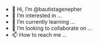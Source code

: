 - 👋 Hi, I’m @bautistagenepher
- 👀 I’m interested in ...
- 🌱 I’m currently learning ...
- 💞️ I’m looking to collaborate on ...
- 📫 How to reach me ...

<!---
bautistagenepher/bautistagenepher is a ✨ special ✨ repository because its `README.md` (this file) appears on your GitHub profile.
You can click the Preview link to take a look at your changes.
--->
